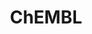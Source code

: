 ---
layout: default
bigquery: https://console.cloud.google.com/bigquery?p=patents-public-data&d=ebi_chembl&page=dataset
citation: '"The ChEMBL database in 2017." Anna Gaulton, Anne Hersey, Michał Nowotka,
  A Patrícia Bento, Jon Chambers, David Mendez, Prudence Mutowo, Francis Atkinson,
  Louisa J Bellis, Elena Cibrián-Uhalte, Mark Davies, Nathan Dedman, Anneli Karlsson,
  María Paula Magariños, John P Overington, George Papadatos, Ines Smit, Andrew R
  Leach Nucleic acids Research (2017) 45 (Database Issue), D945-D954'
contributors: European Bioinformatics Institute
cost: None
description: ChEMBL Data is a manually curated database of small molecules used in
  drug discovery, including information about existing patented drugs.
documentation: 'schema: https://www.ebi.ac.uk/chembl/db_schema


  '
last_edit: 04/08/2022, 13:46:24
location: https://console.cloud.google.com/marketplace/product/google_patents_public_datasets/chembl
maintained_by: EMBL-EBI, an outstation of European Molecular Biology Laboratory
related_publications: '

  ChEMBL: towards direct deposition of bioassay data.


  Mendez D, Gaulton A, Bento AP, Chambers J, De Veij M, Félix E, Magariños MP, Mosquera
  JF, Mutowo P, Nowotka M, Gordillo-Marañón M, Hunter F, Junco L, Mugumbate G, Rodriguez-Lopez
  M, Atkinson F, Bosc N, Radoux CJ, Segura-Cabrera A, Hersey A, Leach AR.


  — Nucleic Acids Res. 2019; 47(D1):D930-D940. doi: 10.1093/nar/gky1075

  '
schema_fields:
- doi
- standard_type
- acd_most_bpka
- cell_source_tissue
- abstract
- hrac_code
- publication_number
- assay_desc
- target_desc
- assay_class_id
- published_relation
- standard_inchi
- hbd
- ro3_pass
- major_class
- aromatic_rings
- parent_id
- usan_stem_id
- mutation
- psa
- standard_inchi_key
- pathway_key
- hba_lipinski
- l8
- related_tid
- db_source
- protein_class_synonym
- syn_type
- warning_id
- assay_tissue
- species_group_flag
- frac_code
- withdrawn_country
- text_value
- active_molregno
- activity_comment
- res_stem_id
- drugind_id
- structure_type
- class_level
- mol_irac_id
- lle
- assay_source
- confidence
- binding_site_comment
- warning_type
- first_page
- mw_monoisotopic
- alogp
- ddd_units
- cx_most_bpka
- num_ro5_violations
- set_name
- chembl_id
- first_approval
- alert_name
- heavy_atoms
- assay_organism
- log_id
- level4_description
- innovator_company
- selectivity_comment
- nda_type
- patent_expire_date
- rgid
- doc_type
- result_flag
- usan_stem
- mecref_id
- idx
- value
- standard_upper_value
- hbd_lipinski
- relationship
- level3_description
- priority
- start_position
- mechanism_comment
- biocomp_id
- mol_frac_id
- mw_freebase
- assay_cell_type
- natural_product
- prod_pat_id
- toid
- pathway_id
- standard_flag
- site_residues
- submission_date
- description
- cpd_str_alert_id
- record_id
- stem_class
- met_conversion
- max_phase_for_ind
- bao_format
- organism
- volume
- job_id
- accession
- cell_id
- full_mwt
- oc_id
- company
- enzyme_name
- l3
- molsyn_id
- uberon_id
- version
- withdrawn_reason
- l5
- mesh_heading
- definition
- smid
- topical
- level1
- src_description
- creation_date
- year
- mol_atc_id
- comments
- cell_description
- direct_interaction
- subgroup
- hba
- entity_type
- withdrawn_year
- inorganic_flag
- downgraded
- qed_weighted
- smarts
- num_alerts
- name
- status
- trade_name
- confidence_score
- mc_target_accession
- ddd_value
- journal
- parameter_type
- last_page
- research_stem
- assay_id
- standard_value
- polymer_flag
- stat
- synonyms
- entity_id
- metref_id
- as_id
- level5
- aspect
- drug_record_id
- substrate_record_id
- level3
- mesh_id
- upper_value
- irac_code
- doc_id
- molregno
- published_type
- ref_type
- assay_strain
- source_domain_id
- molfile
- cell_ontology_id
- targcomp_id
- compsyn_id
- ad_type
- relationship_desc
- approval_date
- orig_description
- component_id
- helm_notation
- bto_id
- usan_substem
- activity_count
- cidx
- updated_on
- last_active
- domain_description
- mec_id
- delist_flag
- protein_class_desc
- atc_code
- assay_type
- l4
- first_in_class
- assay_subcellular_fraction
- relationship_type
- frac_class_id
- bao_endpoint
- efo_term
- co_stem_id
- updated_by
- variant_id
- src_assay_id
- standard_text_value
- site_id
- label
- homologue
- formulation_id
- assay_param_id
- availability_type
- previous_company
- std_act_id
- assay_category
- standard_relation
- normal_range_max
- issue
- chirality
- parent_go_id
- indref_id
- go_id
- warning_year
- hrac_class_id
- rtb
- cl_lincs_id
- cx_logd
- src_compound_id
- type
- cx_logp
- ingredient
- stem
- data_validity_comment
- target_type
- warning_country
- mc_target_name
- src_id
- assay_test_type
- level1_description
- ap_id
- molecular_mechanism
- sequence_md5sum
- num_lipinski_ro5_violations
- pref_name
- country
- predbind_id
- patent_id
- met_id
- domain_type
- mc_target_type
- title
- ddd_comment
- qudt_units
- tissue_id
- db_version
- cx_most_apka
- authors
- indication_class
- path
- mc_organism
- comp_class_id
- compound_name
- level2_description
- aidx
- who_extra
- standard_units
- bao_id
- canonical_smiles
- component_type
- domain_id
- applicant_full_name
- tbl
- who_name
- alert_id
- uo_units
- l2
- ref_url
- active_ingredient
- met_comment
- level4
- molecular_species
- dosed_ingredient
- actsm_id
- relation
- curated_by
- drug_substance_flag
- source
- drug_product_flag
- cell_source_organism
- disease_efficacy
- parameter_value
- caloha_id
- compd_id
- parenteral
- strength
- protclasssyn_id
- efo_id
- patent_no
- parent_type
- site_name
- warning_class
- full_molformula
- isoform
- molecule_type
- class_type
- enzyme_tid
- le
- mechanism_of_action
- pchembl_value
- irac_class_id
- max_phase
- parent_molregno
- ass_cls_map_id
- black_box_warning
- withdrawn_class
- level2
- dosage_form
- activity_id
- l1
- warnref_id
- sitecomp_id
- patent_use_code
- tid
- targrel_id
- cell_name
- target_mapping
- mol_hrac_id
- product_id
- withdrawn_flag
- oral
- potential_duplicate
- therapeutic_flag
- published_value
- mc_tax_id
- pubmed_id
- ddd_id
- src_short_name
- sei
- clo_id
- assay_tax_id
- action_type
- compound_key
- ref_id
- l6
- protein_class_id
- cellosaurus_id
- published_units
- ridx
- units
- curation_comment
- comp_go_id
- domain_name
- sequence
- acd_most_apka
- bei
- cell_source_tax_id
- ddd_admr
- warning_description
- usan_stem_definition
- metabolite_record_id
- route
- end_position
- alert_set_id
- normal_range_min
- l7
- acd_logp
- prodrug
- acd_logd
- prediction_method
- chebi_par_id
- tid_fixed
- usan_year
- annotation
- component_synonym
- short_name
- tax_id
shortname: chembl
tags:
- biotechnology
- health
- chemical
- bioinformatics
- medical
terms_of_use: CC BY-SA 3.0
title: ChEMBL
uuid: e232a192-965c-4ec9-904c-155b6dfe56c5
---